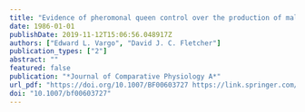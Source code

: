 ```yaml
---
title: "Evidence of pheromonal queen control over the production of male and female sexuals in the fire ant, Solenopsis invicta"
date: 1986-01-01
publishDate: 2019-11-12T15:06:56.048917Z
authors: ["Edward L. Vargo", "David J. C. Fletcher"]
publication_types: ["2"]
abstract: ""
featured: false
publication: "*Journal of Comparative Physiology A*"
url_pdf: "https://doi.org/10.1007/BF00603727 https://link.springer.com/content/pdf/10.1007%2FBF00603727.pdf"
doi: "10.1007/bf00603727"
---
```


